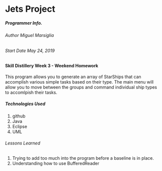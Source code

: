 # Jets Project

##### Programmer Info.
###### Author *Miguel Marsiglia*
###### Start Date *May 24, 2019*
 

#### Skill Distillery Week 3 - Weekend Homework

 This program allows you to generate an array of StarShips that can accomplish various simple tasks based on their type. 
 The main menu will allow you to move between the groups and command individual ship types to accomlpish their tasks. 

##### Technologies Used

 1. github
 2. Java
 3. Eclipse
 4. UML
 

###### Lessons Learned

 1. Trying to add too much into the program before a baseline is in place.
 2. Understanding how to use BufferedReader


‎⁨


